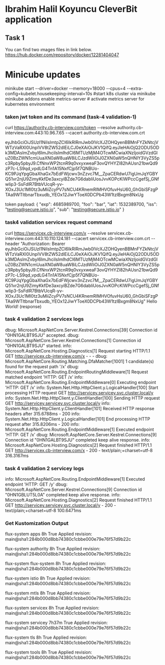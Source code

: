 # Ibrahim Halil Koyuncu CleverBit application
## Task 1

You can find two ımages files in link below.
https://hub.docker.com/repository/docker/12281404047


# Minicube updates
minikube start --driver=docker --memory=18000 --cpus=4 --extra-config=kubelet.housekeeping-interval=10s  #start k8s cluster via minikube 
minikube addons enable metrics-server # activate metrics server for kubernetes environment


### taken jwt token and its command (task-4 validation-1)

curl https://authority.cb-interview.com/token --resolve authority.cb-interview.com:443:10.96.7.65  --cacert authority.cb-interview.com.crt

eyJhbGciOiJSUzI1NiIsImtpZCI6IkRIRmJwb0lVcXJZOHQyenBBMnFYZkNtcjVWTzVaRXI0UnpIVV8tZW52dlEiLCJ0eXAiOiJKV1QifQ.eyJleHAiOjQ2ODU5ODk3MDAsImZvbyI6ImJhciIsImlhdCI6MTUzMjM4OTcwMCwiaXNzIjoidGVzdGluZ0BzZWN1cmUuaXN0aW8uaW8iLCJzdWIiOiJ0ZXN0aW5nQHNlY3VyZS5pc3Rpby5pbyJ9.CfNnxWP2tcnR9q0vxyxweaF3ovQYHYZl82hAUsn21bwQd9zP7c-LS9qd_vpdLG4Tn1A15NxfCjp5f7QNBUo-KC9PJqYpgGbaXhaGx7bEdFWjcwv3nZzvc7M__ZpaCERdwU7igUmJqYGBYQ51vr2njU9ZimyKkfDe3axcyiBZde7G6dabliUosJvvKOPcKIWPccCgefSj_GNfwIip3-SsFdlR7BtbVUcqR-yv-XOxJ3Uc1MI0tz3uMiiZcyPV7sNCU4KRnemRIMHVOfuvHsU60_GhGbiSFzgPTAa9WTltbnarTbxudb_YEOx12JiwYToeX0DCPb43W1tzIBxgm8NxUg

token payload: 
{
  "exp": 4685989700,
  "foo": "bar",
  "iat": 1532389700,
  "iss": "testing@secure.istio.io",
  "sub": "testing@secure.istio.io"
}


### task4 validation servicex request command
curl https://servicex.cb-interview.com/x --resolve servicex.cb-interview.com:443:10.110.124.181  --cacert servicex.cb-interview.com.crt --header "Authorization: Bearer eyJhbGciOiJSUzI1NiIsImtpZCI6IkRIRmJwb0lVcXJZOHQyenBBMnFYZkNtcjVWTzVaRXI0UnpIVV8tZW52dlEiLCJ0eXAiOiJKV1QifQ.eyJleHAiOjQ2ODU5ODk3MDAsImZvbyI6ImJhciIsImlhdCI6MTUzMjM4OTcwMCwiaXNzIjoidGVzdGluZ0BzZWN1cmUuaXN0aW8uaW8iLCJzdWIiOiJ0ZXN0aW5nQHNlY3VyZS5pc3Rpby5pbyJ9.CfNnxWP2tcnR9q0vxyxweaF3ovQYHYZl82hAUsn21bwQd9zP7c-LS9qd_vpdLG4Tn1A15NxfCjp5f7QNBUo-KC9PJqYpgGbaXhaGx7bEdFWjcwv3nZzvc7M__ZpaCERdwU7igUmJqYGBYQ51vr2njU9ZimyKkfDe3axcyiBZde7G6dabliUosJvvKOPcKIWPccCgefSj_GNfwIip3-SsFdlR7BtbVUcqR-yv-XOxJ3Uc1MI0tz3uMiiZcyPV7sNCU4KRnemRIMHVOfuvHsU60_GhGbiSFzgPTAa9WTltbnarTbxudb_YEOx12JiwYToeX0DCPb43W1tzIBxgm8NxUg"
Hello World! (response)

### task 4 validation 2 servicex logs
dbug: Microsoft.AspNetCore.Server.Kestrel.Connections[39]
      Connection id "0HN1GALBT9SJU" accepted.
dbug: Microsoft.AspNetCore.Server.Kestrel.Connections[1]
      Connection id "0HN1GALBT9SJU" started.
info: Microsoft.AspNetCore.Hosting.Diagnostics[1]
      Request starting HTTP/1.1 GET http://servicex.cb-interview.com/x - - -
dbug: Microsoft.AspNetCore.Routing.Matching.DfaMatcher[1001]
      1 candidate(s) found for the request path '/x'
dbug: Microsoft.AspNetCore.Routing.EndpointRoutingMiddleware[1]
      Request matched endpoint 'HTTP: GET /x'
info: Microsoft.AspNetCore.Routing.EndpointMiddleware[0]
      Executing endpoint 'HTTP: GET /x'
info: System.Net.Http.HttpClient.y.LogicalHandler[100]
      Start processing HTTP request GET http://servicey.servicey.svc.cluster.local/y
info: System.Net.Http.HttpClient.y.ClientHandler[100]
      Sending HTTP request GET http://servicey.servicey.svc.cluster.local/y
info: System.Net.Http.HttpClient.y.ClientHandler[101]
      Received HTTP response headers after 315.6788ms - 200
info: System.Net.Http.HttpClient.y.LogicalHandler[101]
      End processing HTTP request after 315.8206ms - 200
info: Microsoft.AspNetCore.Routing.EndpointMiddleware[1]
      Executed endpoint 'HTTP: GET /x'
dbug: Microsoft.AspNetCore.Server.Kestrel.Connections[9]
      Connection id "0HN1GALBT9SJU" completed keep alive response.
info: Microsoft.AspNetCore.Hosting.Diagnostics[2]
      Request finished HTTP/1.1 GET http://servicex.cb-interview.com/x - 200 - text/plain;+charset=utf-8 316.3167ms


### task 4 validation 2 servicey logs
info: Microsoft.AspNetCore.Routing.EndpointMiddleware[1]
      Executed endpoint 'HTTP: GET /y'
dbug: Microsoft.AspNetCore.Server.Kestrel.Connections[9]
      Connection id "0HN1GBLUT5L0A" completed keep alive response.
info: Microsoft.AspNetCore.Hosting.Diagnostics[2]
      Request finished HTTP/1.1 GET http://servicey.servicey.svc.cluster.local/y - 200 - text/plain;+charset=utf-8 100.6471ms


### Get Kustomization Output
flux-system   apps          8h      True    Applied revision: main@sha1:284b000d8bb74380c1cbbe000e79e76f57d9b22c

flux-system   authority     8h      True    Applied revision: main@sha1:284b000d8bb74380c1cbbe000e79e76f57d9b22c

flux-system   flux-system   8h      True    Applied revision: main@sha1:284b000d8bb74380c1cbbe000e79e76f57d9b22c

flux-system   istio         8h      True    Applied revision: main@sha1:284b000d8bb74380c1cbbe000e79e76f57d9b22c

flux-system   mtls          8h      True    Applied revision: main@sha1:284b000d8bb74380c1cbbe000e79e76f57d9b22c

flux-system   servicex      8h      True    Applied revision: main@sha1:284b000d8bb74380c1cbbe000e79e76f57d9b22c

flux-system   servicey      7h37m   True    Applied revision: main@sha1:284b000d8bb74380c1cbbe000e79e76f57d9b22c

flux-system   tls           8h      True    Applied revision: main@sha1:284b000d8bb74380c1cbbe000e79e76f57d9b22c

flux-system   tools         8h      True    Applied revision: main@sha1:284b000d8bb74380c1cbbe000e79e76f57d9b22c

